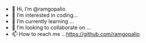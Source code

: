 - 👋 Hi, I’m @ramgopalio
- 👀 I’m interested in coding...
- 🌱 I’m currently learning ...
- 💞️ I’m looking to collaborate on ...
- 📫 How to reach me ...https://github.com/ramgopalio

<!---
ramgopalio/ramgopalio is a ✨ special ✨ repository because its `README.md` (this file) appears on your GitHub profile.
You can click the Preview link to take a look at your changes.
--->
